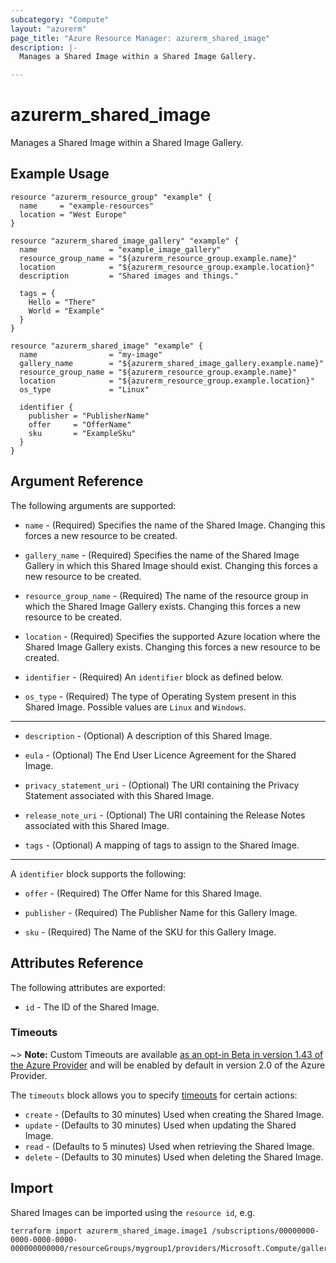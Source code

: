 ```yaml
---
subcategory: "Compute"
layout: "azurerm"
page_title: "Azure Resource Manager: azurerm_shared_image"
description: |-
  Manages a Shared Image within a Shared Image Gallery.

---
```


# azurerm_shared_image

Manages a Shared Image within a Shared Image Gallery.

## Example Usage

```hcl
resource "azurerm_resource_group" "example" {
  name     = "example-resources"
  location = "West Europe"
}

resource "azurerm_shared_image_gallery" "example" {
  name                = "example_image_gallery"
  resource_group_name = "${azurerm_resource_group.example.name}"
  location            = "${azurerm_resource_group.example.location}"
  description         = "Shared images and things."

  tags = {
    Hello = "There"
    World = "Example"
  }
}

resource "azurerm_shared_image" "example" {
  name                = "my-image"
  gallery_name        = "${azurerm_shared_image_gallery.example.name}"
  resource_group_name = "${azurerm_resource_group.example.name}"
  location            = "${azurerm_resource_group.example.location}"
  os_type             = "Linux"

  identifier {
    publisher = "PublisherName"
    offer     = "OfferName"
    sku       = "ExampleSku"
  }
}
```

## Argument Reference

The following arguments are supported:

* `name` - (Required) Specifies the name of the Shared Image. Changing this forces a new resource to be created.

* `gallery_name` - (Required) Specifies the name of the Shared Image Gallery in which this Shared Image should exist. Changing this forces a new resource to be created.

* `resource_group_name` - (Required) The name of the resource group in which the Shared Image Gallery exists. Changing this forces a new resource to be created.

* `location` - (Required) Specifies the supported Azure location where the Shared Image Gallery exists. Changing this forces a new resource to be created.

* `identifier` - (Required) An `identifier` block as defined below.

* `os_type` - (Required) The type of Operating System present in this Shared Image. Possible values are `Linux` and `Windows`.

---

* `description` - (Optional) A description of this Shared Image.

* `eula` - (Optional) The End User Licence Agreement for the Shared Image.

* `privacy_statement_uri` - (Optional) The URI containing the Privacy Statement associated with this Shared Image.

* `release_note_uri` - (Optional) The URI containing the Release Notes associated with this Shared Image.

* `tags` - (Optional) A mapping of tags to assign to the Shared Image.

---

A `identifier` block supports the following:

* `offer` - (Required) The Offer Name for this Shared Image.

* `publisher` - (Required) The Publisher Name for this Gallery Image.

* `sku` - (Required) The Name of the SKU for this Gallery Image.

## Attributes Reference

The following attributes are exported:

* `id` - The ID of the Shared Image.

### Timeouts

~> **Note:** Custom Timeouts are available [as an opt-in Beta in version 1.43 of the Azure Provider](/docs/providers/azurerm/guides/2.0-beta.html) and will be enabled by default in version 2.0 of the Azure Provider.

The `timeouts` block allows you to specify [timeouts](https://www.terraform.io/docs/configuration/resources.html#timeouts) for certain actions:

* `create` - (Defaults to 30 minutes) Used when creating the Shared Image.
* `update` - (Defaults to 30 minutes) Used when updating the Shared Image.
* `read` - (Defaults to 5 minutes) Used when retrieving the Shared Image.
* `delete` - (Defaults to 30 minutes) Used when deleting the Shared Image.

## Import

Shared Images can be imported using the `resource id`, e.g.

```shell
terraform import azurerm_shared_image.image1 /subscriptions/00000000-0000-0000-0000-000000000000/resourceGroups/mygroup1/providers/Microsoft.Compute/galleries/gallery1/images/image1
```
